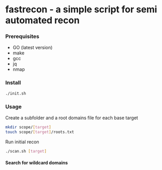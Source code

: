 # fastrecon - a simple script for semi automated recon 

### Prerequisites
- GO (latest version)
- make
- gcc
- jq
- nmap

### Install
```bash
./init.sh
```

### Usage
Create a subfolder and a root domains file for each base target

```bash
mkdir scope/[target]
touch scope/[target]/roots.txt
```

Run initial recon
```bash
./scan.sh [target]
```

####  Search for wildcard domains
